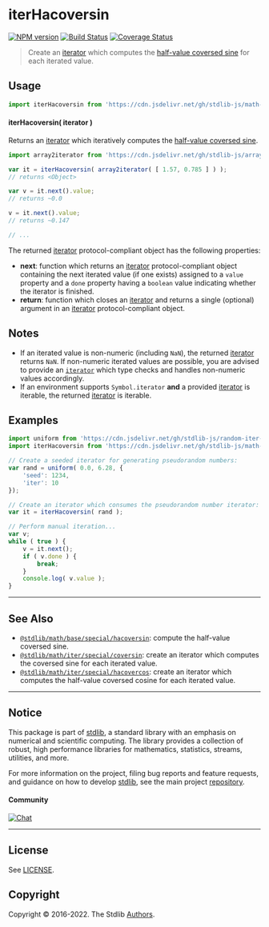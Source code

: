 <!--

@license Apache-2.0

Copyright (c) 2020 The Stdlib Authors.

Licensed under the Apache License, Version 2.0 (the "License");
you may not use this file except in compliance with the License.
You may obtain a copy of the License at

   http://www.apache.org/licenses/LICENSE-2.0

Unless required by applicable law or agreed to in writing, software
distributed under the License is distributed on an "AS IS" BASIS,
WITHOUT WARRANTIES OR CONDITIONS OF ANY KIND, either express or implied.
See the License for the specific language governing permissions and
limitations under the License.

-->

# iterHacoversin

[![NPM version][npm-image]][npm-url] [![Build Status][test-image]][test-url] [![Coverage Status][coverage-image]][coverage-url] <!-- [![dependencies][dependencies-image]][dependencies-url] -->

> Create an [iterator][mdn-iterator-protocol] which computes the [half-value coversed sine][@stdlib/math/base/special/hacoversin] for each iterated value.

<!-- Section to include introductory text. Make sure to keep an empty line after the intro `section` element and another before the `/section` close. -->

<section class="intro">

</section>

<!-- /.intro -->

<!-- Package usage documentation. -->



<section class="usage">

## Usage

```javascript
import iterHacoversin from 'https://cdn.jsdelivr.net/gh/stdlib-js/math-iter-special-hacoversin@deno/mod.js';
```

#### iterHacoversin( iterator )

Returns an [iterator][mdn-iterator-protocol] which iteratively computes the [half-value coversed sine][@stdlib/math/base/special/hacoversin].

```javascript
import array2iterator from 'https://cdn.jsdelivr.net/gh/stdlib-js/array-to-iterator@deno/mod.js';

var it = iterHacoversin( array2iterator( [ 1.57, 0.785 ] ) );
// returns <Object>

var v = it.next().value;
// returns ~0.0

v = it.next().value;
// returns ~0.147

// ...
```

The returned [iterator][mdn-iterator-protocol] protocol-compliant object has the following properties:

-   **next**: function which returns an [iterator][mdn-iterator-protocol] protocol-compliant object containing the next iterated value (if one exists) assigned to a `value` property and a `done` property having a `boolean` value indicating whether the iterator is finished.
-   **return**: function which closes an [iterator][mdn-iterator-protocol] and returns a single (optional) argument in an [iterator][mdn-iterator-protocol] protocol-compliant object.

</section>

<!-- /.usage -->

<!-- Package usage notes. Make sure to keep an empty line after the `section` element and another before the `/section` close. -->

<section class="notes">

## Notes

-   If an iterated value is non-numeric (including `NaN`), the returned [iterator][mdn-iterator-protocol] returns `NaN`. If non-numeric iterated values are possible, you are advised to provide an [`iterator`][mdn-iterator-protocol] which type checks and handles non-numeric values accordingly.
-   If an environment supports `Symbol.iterator` **and** a provided [iterator][mdn-iterator-protocol] is iterable, the returned [iterator][mdn-iterator-protocol] is iterable.

</section>

<!-- /.notes -->

<!-- Package usage examples. -->

<section class="examples">

## Examples

<!-- eslint no-undef: "error" -->

```javascript
import uniform from 'https://cdn.jsdelivr.net/gh/stdlib-js/random-iter-uniform@deno/mod.js';
import iterHacoversin from 'https://cdn.jsdelivr.net/gh/stdlib-js/math-iter-special-hacoversin@deno/mod.js';

// Create a seeded iterator for generating pseudorandom numbers:
var rand = uniform( 0.0, 6.28, {
    'seed': 1234,
    'iter': 10
});

// Create an iterator which consumes the pseudorandom number iterator:
var it = iterHacoversin( rand );

// Perform manual iteration...
var v;
while ( true ) {
    v = it.next();
    if ( v.done ) {
        break;
    }
    console.log( v.value );
}
```

</section>

<!-- /.examples -->

<!-- Section to include cited references. If references are included, add a horizontal rule *before* the section. Make sure to keep an empty line after the `section` element and another before the `/section` close. -->

<section class="references">

</section>

<!-- /.references -->

<!-- Section for related `stdlib` packages. Do not manually edit this section, as it is automatically populated. -->

<section class="related">

* * *

## See Also

-   <span class="package-name">[`@stdlib/math/base/special/hacoversin`][@stdlib/math/base/special/hacoversin]</span><span class="delimiter">: </span><span class="description">compute the half-value coversed sine.</span>
-   <span class="package-name">[`@stdlib/math/iter/special/coversin`][@stdlib/math/iter/special/coversin]</span><span class="delimiter">: </span><span class="description">create an iterator which computes the coversed sine for each iterated value.</span>
-   <span class="package-name">[`@stdlib/math/iter/special/hacovercos`][@stdlib/math/iter/special/hacovercos]</span><span class="delimiter">: </span><span class="description">create an iterator which computes the half-value coversed cosine for each iterated value.</span>

</section>

<!-- /.related -->

<!-- Section for all links. Make sure to keep an empty line after the `section` element and another before the `/section` close. -->


<section class="main-repo" >

* * *

## Notice

This package is part of [stdlib][stdlib], a standard library with an emphasis on numerical and scientific computing. The library provides a collection of robust, high performance libraries for mathematics, statistics, streams, utilities, and more.

For more information on the project, filing bug reports and feature requests, and guidance on how to develop [stdlib][stdlib], see the main project [repository][stdlib].

#### Community

[![Chat][chat-image]][chat-url]

---

## License

See [LICENSE][stdlib-license].


## Copyright

Copyright &copy; 2016-2022. The Stdlib [Authors][stdlib-authors].

</section>

<!-- /.stdlib -->

<!-- Section for all links. Make sure to keep an empty line after the `section` element and another before the `/section` close. -->

<section class="links">

[npm-image]: http://img.shields.io/npm/v/@stdlib/math-iter-special-hacoversin.svg
[npm-url]: https://npmjs.org/package/@stdlib/math-iter-special-hacoversin

[test-image]: https://github.com/stdlib-js/math-iter-special-hacoversin/actions/workflows/test.yml/badge.svg?branch=main
[test-url]: https://github.com/stdlib-js/math-iter-special-hacoversin/actions/workflows/test.yml?query=branch:main

[coverage-image]: https://img.shields.io/codecov/c/github/stdlib-js/math-iter-special-hacoversin/main.svg
[coverage-url]: https://codecov.io/github/stdlib-js/math-iter-special-hacoversin?branch=main

<!--

[dependencies-image]: https://img.shields.io/david/stdlib-js/math-iter-special-hacoversin.svg
[dependencies-url]: https://david-dm.org/stdlib-js/math-iter-special-hacoversin/main

-->

[chat-image]: https://img.shields.io/gitter/room/stdlib-js/stdlib.svg
[chat-url]: https://gitter.im/stdlib-js/stdlib/

[stdlib]: https://github.com/stdlib-js/stdlib

[stdlib-authors]: https://github.com/stdlib-js/stdlib/graphs/contributors

[umd]: https://github.com/umdjs/umd
[es-module]: https://developer.mozilla.org/en-US/docs/Web/JavaScript/Guide/Modules

[deno-url]: https://github.com/stdlib-js/math-iter-special-hacoversin/tree/deno
[umd-url]: https://github.com/stdlib-js/math-iter-special-hacoversin/tree/umd
[esm-url]: https://github.com/stdlib-js/math-iter-special-hacoversin/tree/esm
[branches-url]: https://github.com/stdlib-js/math-iter-special-hacoversin/blob/main/branches.md

[stdlib-license]: https://raw.githubusercontent.com/stdlib-js/math-iter-special-hacoversin/main/LICENSE

[mdn-iterator-protocol]: https://developer.mozilla.org/en-US/docs/Web/JavaScript/Reference/Iteration_protocols#The_iterator_protocol

<!-- <related-links> -->

[@stdlib/math/base/special/hacoversin]: https://github.com/stdlib-js/math-base-special-hacoversin/tree/deno

[@stdlib/math/iter/special/coversin]: https://github.com/stdlib-js/math-iter-special-coversin/tree/deno

[@stdlib/math/iter/special/hacovercos]: https://github.com/stdlib-js/math-iter-special-hacovercos/tree/deno

<!-- </related-links> -->

</section>

<!-- /.links -->
